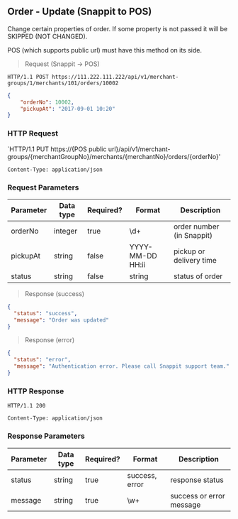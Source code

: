 ## Order - Update (Snappit to POS)

Change certain properties of order.
If some property is not passed it will be SKIPPED (NOT CHANGED).

<aside class="notice">
POS (which supports public url) must have this method on its side.
</aside>

> Request (Snappit -> POS)

```
HTTP/1.1 POST https://111.222.111.222/api/v1/merchant-groups/1/merchants/101/orders/10002
```

```json
{
    "orderNo": 10002,
    "pickupAt": "2017-09-01 10:20"
}
```

### HTTP Request

`HTTP/1.1 PUT https://{POS public url}/api/v1/merchant-groups/{merchantGroupNo}/merchants/{merchantNo}/orders/{orderNo}'

`Content-Type: application/json`

### Request Parameters

Parameter | Data type | Required? | Format | Description
--------- | --------- | --------- | ------ | -----------
orderNo | integer | true | \d+ | order number (in Snappit)
pickupAt | string | false | YYYY-MM-DD HH:ii | pickup or delivery time
status | string | false | string | status of order

> Response (success)

```json
{
  "status": "success",
  "message": "Order was updated"
}
```

> Response (error)

```json
{
  "status": "error",
  "message": "Authentication error. Please call Snappit support team."
}
```

### HTTP Response

`HTTP/1.1 200`

`Content-Type: application/json`

### Response Parameters

Parameter | Data type | Required? | Format | Description
--------- | --------- | --------- | ------ | -----------
status | string | true | success, error | response status
message | string | true | \w+ | success or error message
